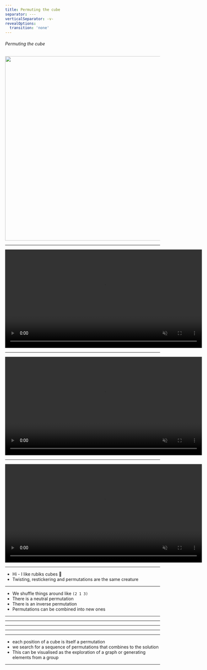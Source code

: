 ```yaml
---
title: Permuting the cube
separator: ---
verticalSeparator: -v-
revealOptions:
  transition: 'none'
---
```


###### Permuting the cube

<img src="assets/photos/title-page.jpg" style="border:none; margin: 0; height: 600px;" />

---

<video autoplay="true" loop="true" muted="true" width="640">
   <source src="rendered/2020-05-23.superflip.mp4" type="video/mp4">
</video>

---

<video autoplay="true" loop="true" muted="true" width="640">
   <source src="rendered/2020-05-26.enthusiasticon.27.mp4" type="video/mp4">
</video>

---

<video autoplay="true" loop="true" muted="true" width="640">
   <source src="rendered/2020-05-25.chaotikum.mp4" type="video/mp4">
</video>

---

<!-- 1 min: Opening -->

* Hi - I like rubiks cubes 👋
* Twisting, restickering and permutations are the same creature

---

<!-- 1 min: what is a permutation -->

- We shuffle things around like `(2 1 3)`
- There is a neutral permutation
- There is an inverse permutation
- Permutations can be combined into new ones

---

<!-- 1 min: permutations expose a dualism of data and function -->

---

<!-- 1 min: we can combine permutations to get new ones -->

---

<!-- 1 min: we can build rotations to orient the cube -->

---

<!-- 2 min: we can bootstrap lots of permutations from only a handful -->

---

<!-- 2 min: solving a rubiks cube -->
* each position of a cube is itself a permutation
* we search for a sequence of permutations that combines to the solution
* This can be visualised as the exploration of a graph or generating elements from a group

---

<!-- 1 min: search space is large, but we can build partial solutions -->
